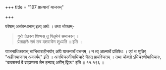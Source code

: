 +++
title = "197 व्रात्यानां याजनम्"

+++

परेषाम् असंबन्धानाम् इत्य् अर्थः । तथा चोक्तम्-



> गुरोः प्रेतस्य शिष्यस् तु पितृमेधं समाचरन् ।  
> प्रेताहारैः समं तत्र दशरात्रेण शुध्यति ॥ इति ।

याजनाधिकाराच् चाभिचाराहीनयोर् अपि याजनार्थं वचनम् । न त्व् आत्मार्थे प्रतिषेधः । एवं च श्रुतिर् "अहीनयाजनम् अकार्यम्" इति । अनभिचरणीयाभिचारे चैतत् प्रायश्चित्तम् । तथा चोक्तो ऽभिचरणीयाभिचारः, "वाक्शस्त्रं वै ब्राह्मणस्य तेन हन्याद् अरीन् द्विजः" इति ॥ ११.१९६ ॥
